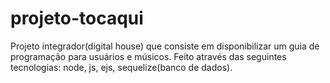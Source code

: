 # projeto-tocaqui

Projeto integrador(digital house) que consiste em disponibilizar um guia de programação para usuários e músicos.
Feito através das seguintes tecnologias: node, js, ejs, sequelize(banco de dados).
